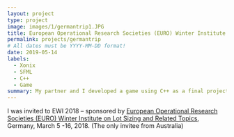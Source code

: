 ```yaml
---
layout: project
type: project
image: images/1/germantrip1.JPG
title: European Operational Research Societies (EURO) Winter Institute on Lot Sizing and Related Topics
permalink: projects/germantrip
# All dates must be YYYY-MM-DD format!
date: 2019-05-14
labels:
  - Xonix
  - SFML
  - C++
  - Game
summary: My partner and I developed a game using C++ as a final project for our EE 205 class.
---
```


I was invited to EWI 2018 – sponsored by [European Operational Research Societies (EURO) Winter Institute on Lot Sizing and Related Topics](https://www.euro-online.org/media_site/reports/EWI34_Report.pdf), Germany, March 5 -16, 2018. (The only invitee from Australia)


